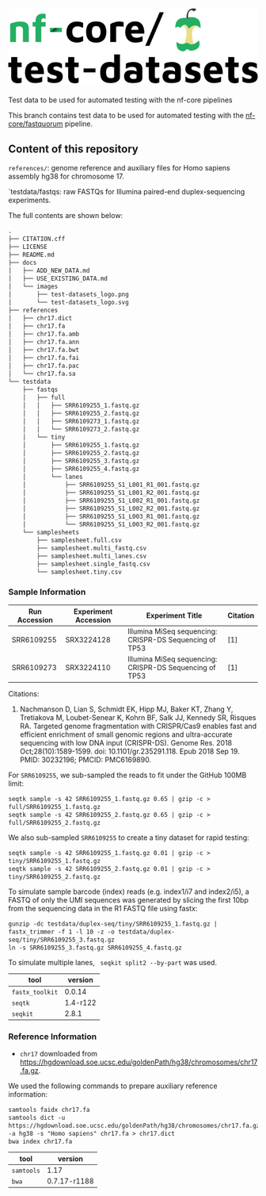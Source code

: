 # ![nfcore/test-datasets](docs/images/test-datasets_logo.png)
Test data to be used for automated testing with the nf-core pipelines

This branch contains test data to be used for automated testing with the [nf-core/fastquorum](https://github.com/nf-core/fastquorum) pipeline.

## Content of this repository

`references/`: genome reference and auxiliary files for Homo sapiens assembly hg38 for chromosome 17.

`testdata/fastqs: raw FASTQs for Illumina paired-end duplex-sequencing experiments.


The full contents are shown below:

```console
.
├── CITATION.cff
├── LICENSE
├── README.md
├── docs
│   ├── ADD_NEW_DATA.md
│   ├── USE_EXISTING_DATA.md
│   └── images
│       ├── test-datasets_logo.png
│       └── test-datasets_logo.svg
├── references
│   ├── chr17.dict
│   ├── chr17.fa
│   ├── chr17.fa.amb
│   ├── chr17.fa.ann
│   ├── chr17.fa.bwt
│   ├── chr17.fa.fai
│   ├── chr17.fa.pac
│   └── chr17.fa.sa
└── testdata
    ├── fastqs
    │   ├── full
    │   │   ├── SRR6109255_1.fastq.gz
    │   │   ├── SRR6109255_2.fastq.gz
    │   │   ├── SRR6109273_1.fastq.gz
    │   │   └── SRR6109273_2.fastq.gz
    │   └── tiny
    │       ├── SRR6109255_1.fastq.gz
    │       ├── SRR6109255_2.fastq.gz
    │       ├── SRR6109255_3.fastq.gz
    │       ├── SRR6109255_4.fastq.gz
    │       └── lanes
    │           ├── SRR6109255_S1_L001_R1_001.fastq.gz
    │           ├── SRR6109255_S1_L001_R2_001.fastq.gz
    │           ├── SRR6109255_S1_L002_R1_001.fastq.gz
    │           ├── SRR6109255_S1_L002_R2_001.fastq.gz
    │           ├── SRR6109255_S1_L003_R1_001.fastq.gz
    │           └── SRR6109255_S1_L003_R2_001.fastq.gz
    └── samplesheets
        ├── samplesheet.full.csv
        ├── samplesheet.multi_fastq.csv
        ├── samplesheet.multi_lanes.csv
        ├── samplesheet.single_fastq.csv
        └── samplesheet.tiny.csv
```

### Sample Information

| Run Accession | Experiment Accession | Experiment Title                                        | Citation |
|---------------|----------------------|---------------------------------------------------------|----------|
| SRR6109255    | SRX3224128           | Illumina MiSeq sequencing: CRISPR-DS Sequencing of TP53 | [1]      |
| SRR6109273    | SRX3224110           | Illumina MiSeq sequencing: CRISPR-DS Sequencing of TP53 | [1]      |

Citations:

1. Nachmanson D, Lian S, Schmidt EK, Hipp MJ, Baker KT, Zhang Y, Tretiakova M, Loubet-Senear K, Kohrn BF, Salk JJ, Kennedy SR, Risques RA. Targeted genome fragmentation with CRISPR/Cas9 enables fast and efficient enrichment of small genomic regions and ultra-accurate sequencing with low DNA input (CRISPR-DS). Genome Res. 2018 Oct;28(10):1589-1599. doi: 10.1101/gr.235291.118. Epub 2018 Sep 19. PMID: 30232196; PMCID: PMC6169890.

For `SRR6109255`, we sub-sampled the reads to fit under the GitHub 100MB limit:

```console
seqtk sample -s 42 SRR6109255_1.fastq.gz 0.65 | gzip -c > full/SRR6109255_1.fastq.gz
seqtk sample -s 42 SRR6109255_2.fastq.gz 0.65 | gzip -c > full/SRR6109255_2.fastq.gz
```

We also sub-sampled `SRR6109255` to create a tiny dataset for rapid testing:

```console
seqtk sample -s 42 SRR6109255_1.fastq.gz 0.01 | gzip -c > tiny/SRR6109255_1.fastq.gz
seqtk sample -s 42 SRR6109255_2.fastq.gz 0.01 | gzip -c > tiny/SRR6109255_2.fastq.gz
```

To simulate sample barcode (index) reads (e.g. index1/i7 and index2/i5), a FASTQ of only the UMI sequences was generated by slicing the first 10bp from the sequencing data in the R1 FASTQ file using fastx:

```console
gunzip -dc testdata/duplex-seq/tiny/SRR6109255_1.fastq.gz | fastx_trimmer -f 1 -l 10 -z -o testdata/duplex-seq/tiny/SRR6109255_3.fastq.gz
ln -s SRR6109255_3.fastq.gz SRR6109255_4.fastq.gz
```

To simulate multiple lanes, ` seqkit split2 --by-part` was used.

| tool            | version  |
|-----------------|----------|
| `fastx_toolkit` | 0.0.14   |
| `seqtk`         | 1.4-r122 |
| `seqkit`        | 2.8.1    |

### Reference Information

* `chr17` downloaded from https://hgdownload.soe.ucsc.edu/goldenPath/hg38/chromosomes/chr17.fa.gz.

We used the following commands to prepare auxiliary reference information:

```console
samtools faidx chr17.fa
samtools dict -u https://hgdownload.soe.ucsc.edu/goldenPath/hg38/chromosomes/chr17.fa.gz -a hg38 -s "Homo sapiens" chr17.fa > chr17.dict
bwa index chr17.fa
```
|       tool |      version |
|------------|--------------|
| `samtools` |         1.17 |
|      `bwa` | 0.7.17-r1188 |

